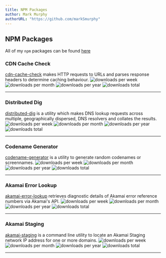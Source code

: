 ```yaml
---
title: NPM Packages
author: Mark Murphy
authorURL: "https://github.com/markSmurphy"
---
```


## NPM Packages

All of my `npm` packages can be found [here](https://www.npmjs.com/~mark.murphy)

### CDN Cache Check

[cdn-cache-check](https://www.npmjs.com/package/cdn-cache-check) makes HTTP requests to URLs and parses response headers to determine caching behaviour.
![downloads per week](https://img.shields.io/npm/dw/cdn-cache-check?style=flat-square)
![downloads per month](https://img.shields.io/npm/dm/cdn-cache-check?style=flat-square)
![downloads per year](https://img.shields.io/npm/dy/cdn-cache-check?style=flat-square)
![downloads total](https://img.shields.io/npm/dt/cdn-cache-check?style=flat-square)

---

### Distributed Dig

[distributed-dig](https://www.npmjs.com/package/distributed-dig) is a utility which makes DNS lookup requests across multiple, geographically dispersed, DNS resolvers and collates the results.
![downloads per week](https://img.shields.io/npm/dw/distributed-dig?style=flat-square)
![downloads per month](https://img.shields.io/npm/dm/distributed-dig?style=flat-square)
![downloads per year](https://img.shields.io/npm/dy/distributed-dig?style=flat-square)
![downloads total](https://img.shields.io/npm/dt/distributed-dig?style=flat-square)

---

### Codename Generator

[codename-generator](https://www.npmjs.com/package/codename-generator) is a utility to generate random codenames or screennames.
![downloads per week](https://img.shields.io/npm/dw/codename-generator?style=flat-square)
![downloads per month](https://img.shields.io/npm/dm/codename-generator?style=flat-square)
![downloads per year](https://img.shields.io/npm/dy/codename-generator?style=flat-square)
![downloads total](https://img.shields.io/npm/dt/codename-generator?style=flat-square)

---

### Akamai Error Lookup

[akamai-error-lookup](https://www.npmjs.com/package/akamai-error-lookup) retrieves diagnostic details of Akamai error reference numbers via Akamai's API.
![downloads per week](https://img.shields.io/npm/dw/akamai-error-lookup?style=flat-square)
![downloads per month](https://img.shields.io/npm/dm/akamai-error-lookup?style=flat-square)
![downloads per year](https://img.shields.io/npm/dy/akamai-error-lookup?style=flat-square)
![downloads total](https://img.shields.io/npm/dt/akamai-error-lookup?style=flat-square)

---

### Akamai Staging

[akamai-staging](https://www.npmjs.com/package/akamai-staging) is a command line utility to locate an Akamai Staging network IP address for one or more domains.
![downloads per week](https://img.shields.io/npm/dw/akamai-staging?style=flat-square)
![downloads per month](https://img.shields.io/npm/dm/akamai-staging?style=flat-square)
![downloads per year](https://img.shields.io/npm/dy/akamai-staging?style=flat-square)
![downloads total](https://img.shields.io/npm/dt/akamai-staging?style=flat-square)

---
